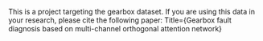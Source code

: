 This is a project targeting the gearbox dataset. If you are using this data in your research, please cite the following paper:
Title={Gearbox fault diagnosis based on multi-channel orthogonal attention network}
